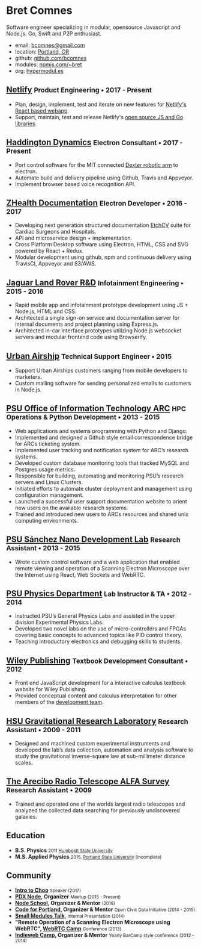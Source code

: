 # Bret Comnes

Software engineer specializing in modular, opensource Javascript and Node.js.  Go, Swift and P2P enthusiast.

- email: [bcomnes@gmail.com](mailto:bcomnes@gmail.com)
- location: [Portland, OR](http://osm.org/go/WIDwCTzGh-?m=)
- github: [github.com/bcomnes](https://github.com/bcomnes)
- modules: [npmjs.com/~bret](https://www.npmjs.com/~bret)
- org: [hypermodul.es](http://hypermodul.es)


## [Netlify](https://www.netlify.com) <small>Product Engineering • 2017 - Present</small>

- Plan, design, implement, test and iterate on new features for [Netlify's React based webapp](https://app.netlify.com).
- Support, maintain, test and release Netlify's [open source JS and Go libraries](https://github.com/netlify).

## [Haddington Dynamics](http://hdrobotic.com) <small>Electron Consultant • 2017 - Present</small>
- Port control software for the MIT connected [Dexter robotic arm](ttps://www.kickstarter.com/projects/51496107/dexter-the-robotic-arm-to-end-scarcity#) to electron.
- Automate build and delivery pipeline using Github, Travis and Appveyor.
- Implement browser based voice recognition API.

## [ZHealth Documentation](http://www.zhealthconsulting.com) <small>Electron Developer • 2016 - 2017</small>

- Developing next generation structured documentation [EtchCV](https://zhealthdocumentation.com/etch-suite/) suite for Cardiac Surgeons and Hospitals.
- API and microservice design + implementation.
- Cross Platform Desktop software using Electron, HTML, CSS and SVG powered by React + Redux.
- Modular development using github, npm and continuous delivery using TravisCI, Appveyor and S3/AWS.

## [Jaguar Land Rover R&D](https://www.jlrtechincubator.com/) <small>Infotainment Engineering • 2015 - 2016</small>

- Rapid mobile app and infotainment prototype development using JS + Node.js, HTML and CSS.
- Architected a single sign-on service and documentation server for internal documents and project planning using Express.js.
- Architected in-car interface prototypes utilizing Node.js websocket servers and modular frontend code using Browserify.

## [Urban Airship](https://www.urbanairship.com) <small>Technical Support Engineer • 2015</small>

- Support Urban Airships customers ranging from mobile developers to marketers.
- Custom mailing software for sending personalized emails to customers in Node.js.

## [PSU Office of Information Technology ARC](https://www.pdx.edu/oit/research-computing) <small>HPC Operations & Python Development • 2013 - 2015</small>

- Web applications and systems programming with Python and Django.
- Implemented and designed a Github style email correspondence bridge for ARCs ticketing system.
- Implemented user tracking and notification system for ARC’s research systems.
- Developed custom database monitoring tools that tracked MySQL and Postgres usage metrics.
- Responsible for building, automating and monitoring PSU’s research servers and Linux Clusters.
- Initiated efforts to automate cluster deployment and management using configuration management.
- Launched a successful user support documentation website to orient new users on the available
research systems.
- Trained and introduced new users to ARCs resources and shared unix computing environments.

## [PSU Sánchez Nano Development Lab](http://www.pdx.edu/nano-development-lab/) <small>Research Assistant • 2013 - 2015</small>

- Wrote custom control software and a web application that enabled remote viewing and operation of a Scanning Electron Microscope over the Internet using React, Web Sockets and WebRTC.

## [PSU Physics Department](http://www.pdx.edu/physics/) <small>Lab Instructor & TA • 2012 - 2014</small>

- Instructed PSU’s General Physics Labs and assisted in the upper division Experimental Physics Labs.
- Developed two novel labs on the use of micro-controllers and FPGAs covering basic concepts to
advanced topics like PID control theory.
- Teaching introductory electronics and debugging skills to students.

## [Wiley Publishing](https://www.wiley.com/en-us) <small>Textbook Development Consultant • 2012</small>

- Front end JavaScript development for a interactive calculus textbook website for Wiley Publishing.
- Provided conceptual content and calculus interpretation for other members of the [development team](http://www.cardinalts.com/site/index.html).

## [HSU Gravitational Research Laboratory](http://www2.humboldt.edu/physics/gravitational-lab.html) <small>Research Assistant • 2009 - 2011</small>

- Designed and machined custom experimental instruments and developed the lab’s data collection, automation and analysis software to study the gravitational inverse-square law at sub-millimeter distance scales.

## [The Arecibo Radio Telescope ALFA Survey](http://egg.astro.cornell.edu/index.php/) <small>Research Assistant • 2009</small>

- Trained and operated one of the worlds largest radio telescopes and analyzed the collected data searching for previously undiscovered galaxies.

## Education

- **B.S. Physics** <small>2011 [Humboldt State University](http://www2.humboldt.edu/physics/)</small>
- **M.S. Applied Physics** <small>2015, [Portland State University](http://www.pdx.edu/physics/) (Incomplete)</small>

## Community

- **[Intro to Choo](https://www.youtube.com/watch?v=aqtku9qCTmQ)** <small>Speaker (2017)</small>
- **[PDX Node](https://www.meetup.com/pdxnode/), Organizer** <small>Meetup (2015 - Present)</small>
- **[Node School](https://nodeschool.io), Organizer & Mentor** <small>(2016)</small>
- **[Code for Portland](http://www.codeforportland.org), Organizer & Mentor** <small>Open Civic Data Initiative (2014 - 2015)</small>
- **[Small Modules Talk](http://bcomnes.github.io/slides/small-modules/)**, <small>Internal Presentation (2014)</small>
- **"Remote Operation of a Scanning Electron Microscope using WebRTC", [WebRTC Camp](https://twitter.com/WebRTCCamp)** <small>Conference (2013)</small>
- **[Indieweb Camp](https://indieweb.org), Organizer & Mentor** <small>Yearly BarCamp style conference (2012 - 2014)</small>


